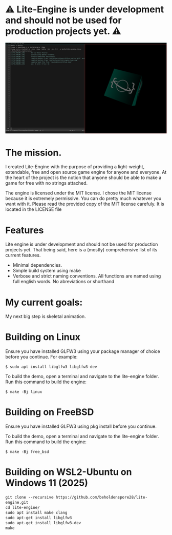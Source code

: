 # ⚠️ Lite-Engine is under development and should not be used for production projects yet. ⚠️

![cube_preview](./doc/img/cube_preview.png)

# The mission.
I created Lite-Engine with the purpose of providing a light-weight, extendable,
free and open source game engine for anyone and everyone. At the heart of the project
is the notion that anyone should be able to make a game for free with no strings
attached.

The engine is licensed under the MIT license. I chose the MIT license 
because it is extremely permissive. You can do pretty much whatever you want with it.
Please read the provided copy of the MIT license carefuly. It is located in the
LICENSE file

# Features
Lite engine is under development and should not be used for production projects yet.
That being said, here is a (mostly) comprehensive list of its current features.

- Minimal dependencies.
- Simple build system using make
- Verbose and strict naming conventions.
    All functions are named using full english words. No abreviations or shorthand

# My current goals:
My next big step is skeletal animation.

# Building on Linux
Ensure you have installed GLFW3 using your package manager of choice before you continue.
For example:
```
$ sudo apt install libglfw3 libglfw3-dev
```
To build the demo, open a terminal and navigate to the lite-engine folder.
Run this command to build the engine:
```
$ make -Bj linux
```
# Building on FreeBSD
Ensure you have installed GLFW3 using pkg install before you continue.

To build the demo, open a terminal and navigate to the lite-engine folder.
Run this command to build the engine:
```
$ make -Bj free_bsd
```
# Building on WSL2-Ubuntu on Windows 11 (2025)
```
git clone --recursive https://github.com/beholdenspore28/lite-engine.git
cd lite-engine/
sudo apt install make clang
sudo apt-get install libglfw3
sudo apt-get install libglfw3-dev
make
```
